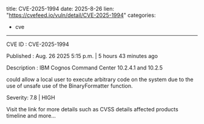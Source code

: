  
title: CVE-2025-1994
date: 2025-8-26
lien: "https://cvefeed.io/vuln/detail/CVE-2025-1994"
categories:
  - cve
---

CVE ID : CVE-2025-1994

Published :  Aug. 26
2025
5:15 p.m. | 5 hours
43 minutes ago

Description : IBM Cognos Command Center 10.2.4.1 and 10.2.5 



could allow a local user to execute arbitrary code on the system due to the use of unsafe use of the BinaryFormatter function.

Severity: 7.8 | HIGH

Visit the link for more details
such as CVSS details
affected products
timeline
and more...
